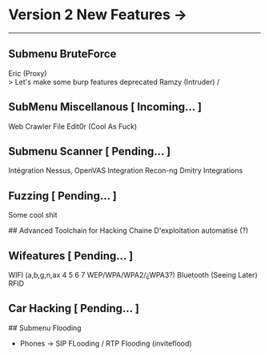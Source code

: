 # Version 2 New Features ->
---

## Submenu BruteForce

Eric (Proxy)        \
                     > Let's make some burp features deprecated
Ramzy (Intruder)    /

## SubMenu Miscellanous [ Incoming... ]

Web Crawler 
File Edit0r (Cool As Fuck) 


## Submenu Scanner [ Pending... ]
Intégration Nessus, OpenVAS
Integration Recon-ng
Dmitry Integrations
## Fuzzing  [ Pending... ]
Some cool shit


## Advanced Toolchain for Hacking
Chaine D'exploitation automatisé (?)

## Wifeatures [ Pending... ]

WIFI (a,b,g,n,ax 4 5 6 7 WEP/WPA/WPA2/¿WPA3?)
Bluetooth (Seeing Later)
RFID

## Car Hacking [ Pending... ]

## Submenu Flooding
- Phones -> SIP FLooding / RTP Flooding (inviteflood)
